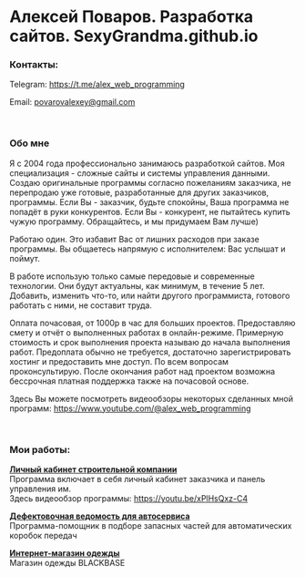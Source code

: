 # Алексей Поваров. Разработка сайтов. SexyGrandma.github.io

<h3>Контакты:</h3>

Telegram: <a href="https://t.me/alex_web_programming" target="_blank">https://t.me/alex_web_programming</a>

Email: povarovalexey@gmail.com

<br/>
<h3>Обо мне</h3>

Я с 2004 года профессионально занимаюсь разработкой сайтов. Моя специализация - сложные сайты и системы управления данными. Создаю оригинальные программы согласно пожеланиям заказчика, не перепродаю уже готовые, разработанные для других заказчиков, программы. Если Вы - заказчик, будьте спокойны, Ваша программа не попадёт в руки конкурентов. Если Вы - конкурент, не пытайтесь купить чужую программу. Обращайтесь, и мы придумаем Вам лучше)

Работаю один. Это избавит Вас от лишних расходов при заказе программы. Вы общаетесь напрямую с исполнителем: Вас услышат и поймут.

В работе использую только самые передовые и современные технологии. Они будут актуальны, как минимум, в течение 5 лет. Добавить, изменить что-то, или найти другого программиста, готового работать с ними, не составит труда.

Оплата почасовая, от 1000р в час для больших проектов. Предоставляю смету и отчёт о выполненных работах в онлайн-режиме. Примерную стоимость и срок выполнения проекта называю до начала выполнения работ. Предоплата обычно не требуется, достаточно зарегистрировать хостинг и предоставить мне доступ. По всем вопросам проконсультирую. После окончания работ над проектом возможна бессрочная платная поддержка также на почасовой основе.

Здесь Вы можете посмотреть видеообзоры некоторых сделанных мной программ:
<a href="https://www.youtube.com/@alex_web_programming" target="_blank">https://www.youtube.com/@alex_web_programming</a>

<br/>
<h3>Мои работы:</h3>
<p><b><a href="https://lk.vition.ru/demo" target="_blank">Личный кабинет строительной компании</a></b><br/>
Программа включает в себя личный кабинет заказчика и панель управления им.<br/>
Здесь видеообзор программы: <a href="https://youtu.be/xPlHsQxz-C4" target="_blank">https://youtu.be/xPlHsQxz-C4</a></p>

<p><b><a href="https://test.transkit.ru/dFormLogin" target="_blank">Дефектовочная ведомость для автосервиса</a></b><br/>
Программа-помощник в подборе запасных частей для автоматических коробок передач</p>

<p><b><a href="https://store.blackbase.ru/" target="_blank">Интернет-магазин одежды</a></b><br/>
Магазин одежды BLACKBASE</p>
